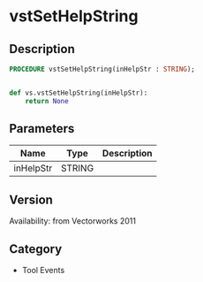 # vstSetHelpString

## Description
```pascal
PROCEDURE vstSetHelpString(inHelpStr : STRING);
```

```python

def vs.vstSetHelpString(inHelpStr):
    return None
```

## Parameters
|Name|Type|Description|
|---|---|---|
|inHelpStr|STRING||

## Version
Availability: from Vectorworks 2011
## Category
* Tool Events

